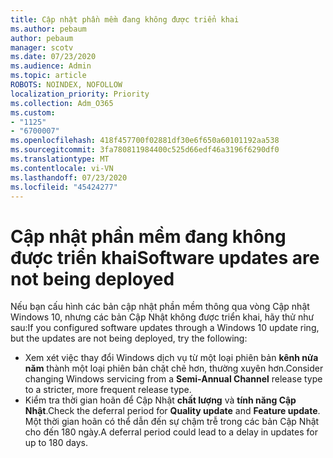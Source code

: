 ```yaml
---
title: Cập nhật phần mềm đang không được triển khai
ms.author: pebaum
author: pebaum
manager: scotv
ms.date: 07/23/2020
ms.audience: Admin
ms.topic: article
ROBOTS: NOINDEX, NOFOLLOW
localization_priority: Priority
ms.collection: Adm_O365
ms.custom:
- "1125"
- "6700007"
ms.openlocfilehash: 418f457700f02881df30e6f650a60101192aa538
ms.sourcegitcommit: 3fa780811984400c525d66edf46a3196f6290df0
ms.translationtype: MT
ms.contentlocale: vi-VN
ms.lasthandoff: 07/23/2020
ms.locfileid: "45424277"
---
```

# <a name="software-updates-are-not-being-deployed"></a><span data-ttu-id="40b9a-102">Cập nhật phần mềm đang không được triển khai</span><span class="sxs-lookup"><span data-stu-id="40b9a-102">Software updates are not being deployed</span></span>

<span data-ttu-id="40b9a-103">Nếu bạn cấu hình các bản cập nhật phần mềm thông qua vòng Cập nhật Windows 10, nhưng các bản Cập Nhật không được triển khai, hãy thử như sau:</span><span class="sxs-lookup"><span data-stu-id="40b9a-103">If you configured software updates through a Windows 10 update ring, but the updates are not being deployed, try the following:</span></span>  

- <span data-ttu-id="40b9a-104">Xem xét việc thay đổi Windows dịch vụ từ một loại phiên bản **kênh nửa năm** thành một loại phiên bản chặt chẽ hơn, thường xuyên hơn.</span><span class="sxs-lookup"><span data-stu-id="40b9a-104">Consider changing Windows servicing from a  **Semi-Annual Channel**  release type to a stricter, more frequent release type.</span></span>
- <span data-ttu-id="40b9a-105">Kiểm tra thời gian hoãn để Cập Nhật **chất lượng** và **tính năng Cập Nhật**.</span><span class="sxs-lookup"><span data-stu-id="40b9a-105">Check the deferral period for  **Quality update**  and  **Feature update**.</span></span> <span data-ttu-id="40b9a-106">Một thời gian hoãn có thể dẫn đến sự chậm trễ trong các bản Cập Nhật cho đến 180 ngày.</span><span class="sxs-lookup"><span data-stu-id="40b9a-106">A deferral period could lead to a delay in updates for up to 180 days.</span></span>
